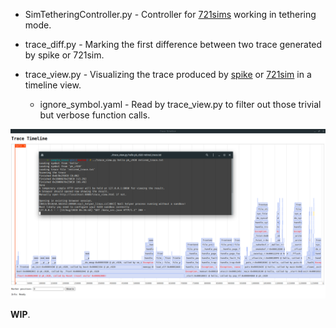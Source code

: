 - SimTetheringController.py - Controller for [721sims](https://github.ncsu.edu/jli95/721sim/tree/trace_support) working in tethering mode.

  

- trace_diff.py - Marking the first difference between two trace generated by spike or 721sim.

  

- trace_view.py - Visualizing the trace produced by [spike](https://github.com/s117/riscv-isa-sim/tree/WIB_trace_support) or [721sim](https://github.ncsu.edu/jli95/721sim/tree/trace_support) in a timeline view.
  
  - ignore_symbol.yaml - Read by trace_view.py to filter out those trivial but verbose function calls.

![image-20200813043919822](https://raw.githubusercontent.com/s117/anycore-dbg-supplement/master/README.assets/image-20200813043919822.png)



**WIP**.